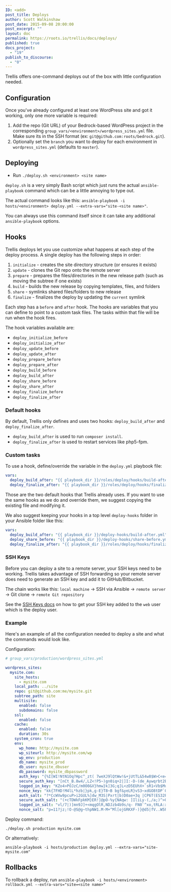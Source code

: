 ```yaml
---
ID: <add>
post_title: Deploys
author: Scott Walkinshaw
post_date: 2015-09-08 20:00:00
post_excerpt: ""
layout: doc
permalink: https://roots.io/trellis/docs/deploys/
published: true
docs_project:
  - "19"
publish_to_discourse:
  - "0"
---
```

Trellis offers one-command deploys out of the box with little configuration needed.

## Configuration

Once you've already configured at least one WordPress site and got it working, only one more variable is required:

1. Add the repo (Git URL) of your Bedrock-based WordPress project in the corresponding `group_vars/<environment>/wordpress_sites.yml` file. Make sure its in the SSH format (ex: `git@github.com:roots/bedrock.git`).
2. Optionally set the `branch` you want to deploy for each environment in `wordpress_sites.yml` (defaults to `master`).

## Deploying

* Run `./deploy.sh <environment> <site name>`

`deploy.sh` is a very simply Bash script which just runs the actual `ansible-playbook` command which can be a little annoying to type out.

The actual command looks like this: `ansible-playbook -i hosts/<environment> deploy.yml --extra-vars="site-<site name>"`.

You can always use this command itself since it can take any additional `ansible-playbook` options.

## Hooks

Trellis deploys let you use customize what happens at each step of the deploy process. A single deploy has the following steps in order:

1. `initialize` - creates the site directory structure (or ensures it exists)
2. `update` - clones the Git repo onto the remote server
3. `prepare` - prepares the files/directories in the new release path (such as moving the subtree if one exists)
4. `build` - builds the new release by copying templates, files, and folders
5. `share` - symlinks shared files/folders to new release
6. `finalize` - finalizes the deploy by updating the `current` symlink

Each step has a `before` and `after` hook. The hooks are variables that you can define to point to a custom task files. The tasks within that file will be run when the hook fires.

The hook variables available are:

* `deploy_initialize_before`
* `deploy_initialize_after`
* `deploy_update_before`
* `deploy_update_after`
* `deploy_prepare_before`
* `deploy_prepare_after`
* `deploy_build_before`
* `deploy_build_after`
* `deploy_share_before`
* `deploy_share_after`
* `deploy_finalize_before`
* `deploy_finalize_after`

### Default hooks

By default, Trellis only defines and uses two hooks: `deploy_build_after` and `deploy_finalize_after`.

* `deploy_build_after` is used to run `composer install`.
* `deploy_finalize_after` is used to restart services like php5-fpm.

### Custom tasks

To use a hook, define/override the variable in the `deploy.yml` playbook file:

```yml
vars:
  deploy_build_after: "{{ playbook_dir }}/roles/deploy/hooks/build-after.yml"
  deploy_finalize_after: "{{ playbook_dir }}/roles/deploy/hooks/finalize-after.yml"
```

Those are the two default hooks that Trellis already uses. If you want to use the same hooks as we do and override them, we suggest copying the existing file and modifying it.

We also suggest keeping your hooks in a top level `deploy-hooks` folder in your Ansible folder like this:

```yml
vars:
  deploy_build_after: "{{ playbook_dir }}/deploy-hooks/build-after.yml"
  deploy_share_before: "{{ playbook_dir }}/deploy-hooks/share-before.yml"
  deploy_finalize_after: "{{ playbook_dir }}/roles/deploy/hooks/finalize-after.yml"
```

### SSH Keys

Before you can deploy a site to a remote server, your SSH keys need to be working. Trellis takes advantage of SSH forwarding so your remote server does need to generate an SSH key and add it to GitHub/Bitbucket.

The chain works like this: `local machine` -> SSH via Ansible -> `remote server` -> Git clone -> `remote Git repository`

See the [SSH Keys docs](https://roots.io/trellis/docs/ssh-keys/) on how to get your SSH key added to the `web` user which is the deploy user.

### Example

Here's an example of all the configuration needed to deploy a site and what the commands would look like.

Configuration:
```yaml
# group_vars/production/wordpress_sites.yml

wordpress_sites:
  mysite.com:
    site_hosts:
      - mysite.com
    local_path: ../site
    repo: git@github.com:me/mysite.git
    subtree_path: site
    multisite:
      enabled: false
      subdomains: false
    ssl:
      enabled: false
    cache:
      enabled: false
      duration: 30s
    system_cron: true
    env:
      wp_home: http://mysite.com
      wp_siteurl: http://mysite.com/wp
      wp_env: production
      db_name: mysite_prod
      db_user: mysite_dbuser
      db_password: mysite_dbpassword
      auth_key: "{%I[WI!NtN1Oq?Hpc^_zt( 7weXJ9lQtWw!&+jUtTL&54w8$W>C<e=7Eh9cM0 <-)]}"
      secure_auth_key: "[nCt_B.8w4/,LZ<!P5~)gn0iq+2|]I:-D-(de_Aywqrbt2B%js)?=$or/P%5+suc"
      logged_in_key: "KZo4>POJzC/m0O0&V}hmw}k]3G;q]L<zD5EUhX+`sR1<Vb$Mu@t{%c`-HAKkp@-/`}`"
      nonce_key: "kk{7FHD!M4lL*hzb|}pk,g-E}T8~B bgf&yeLR}vS3~xdGO8tDP`O9|K|,/:+{zo}`"
      auth_salt: "?*CcWVw9pcuP>i2GUL%]dw_M3S|Pxrt|b)D0ae+3q |CP6T(ES32P1}##a>]PLM@)"
      secure_auth_salt: "(+cTDWkFpkKM}ER!]@pO-%y{NAqw: ]IliLy-(,/a;)^>OB=W|Ne;F)LCAGpgO6{}})"
      logged_in_salt: "vl/7|)]mn9J]+<mqgOlR,NDJzb4b9s/q- FN0`^xo,tRLA:xVln+1<y)1>%=)k#;`"
      nonce_salt: "p=11?jz;!O-@S@g~thpNW1.M-M+^Ml[ojGRKXF-)}@d5|fV..W5Pjrh#m;-O#R:#]"
```

Deploy command:
```
./deploy.sh production mysite.com
```

Or alternatively:
```
ansible-playbook -i hosts/production deploy.yml --extra-vars="site-mysite.com"
```

## Rollbacks

To rollback a deploy, run `ansible-playbook -i hosts/<environment> rollback.yml --extra-vars="site=<site name>"`
